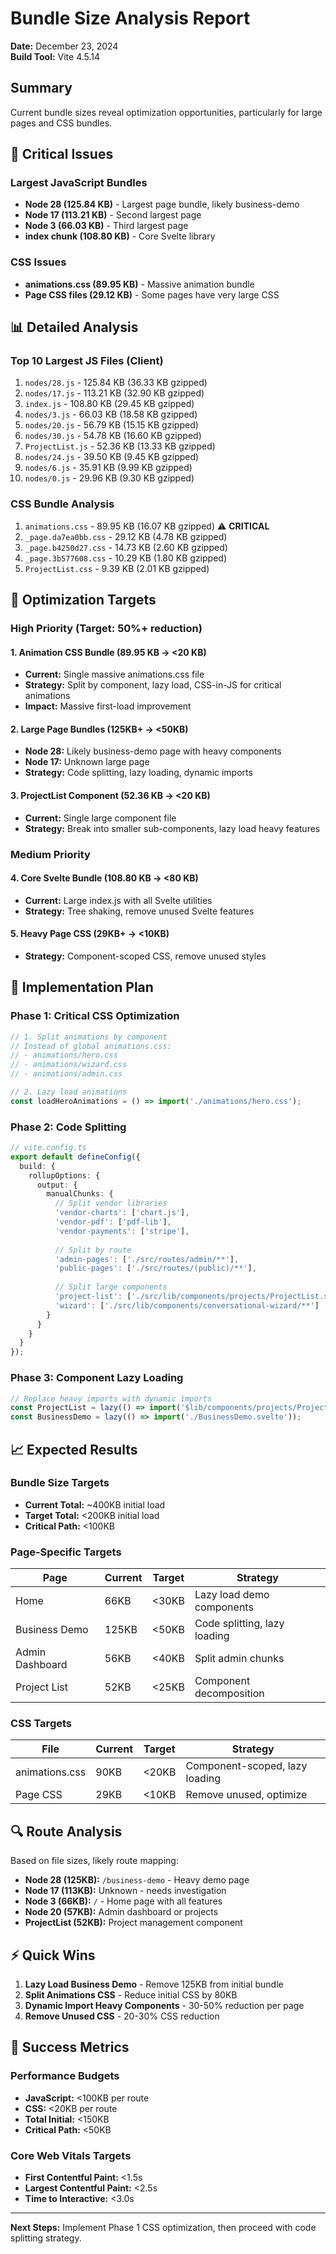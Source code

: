 # Bundle Size Analysis Report

**Date:** December 23, 2024  
**Build Tool:** Vite 4.5.14  

## Summary

Current bundle sizes reveal optimization opportunities, particularly for large pages and CSS bundles.

## 🚨 **Critical Issues**

### Largest JavaScript Bundles
- **Node 28 (125.84 KB)** - Largest page bundle, likely business-demo
- **Node 17 (113.21 KB)** - Second largest page  
- **Node 3 (66.03 KB)** - Third largest page
- **index chunk (108.80 KB)** - Core Svelte library

### CSS Issues
- **animations.css (89.95 KB)** - Massive animation bundle
- **Page CSS files (29.12 KB)** - Some pages have very large CSS

## 📊 **Detailed Analysis**

### Top 10 Largest JS Files (Client)
1. `nodes/28.js` - 125.84 KB (36.33 KB gzipped)
2. `nodes/17.js` - 113.21 KB (32.90 KB gzipped)  
3. `index.js` - 108.80 KB (29.45 KB gzipped)
4. `nodes/3.js` - 66.03 KB (18.58 KB gzipped)
5. `nodes/20.js` - 56.79 KB (15.15 KB gzipped)
6. `nodes/30.js` - 54.78 KB (16.60 KB gzipped)
7. `ProjectList.js` - 52.36 KB (13.33 KB gzipped)
8. `nodes/24.js` - 39.50 KB (9.45 KB gzipped)
9. `nodes/6.js` - 35.91 KB (9.99 KB gzipped)
10. `nodes/0.js` - 29.96 KB (9.30 KB gzipped)

### CSS Bundle Analysis
1. `animations.css` - 89.95 KB (16.07 KB gzipped) ⚠️ **CRITICAL**
2. `_page.da7ea0bb.css` - 29.12 KB (4.78 KB gzipped)
3. `_page.b4250d27.css` - 14.73 KB (2.60 KB gzipped)
4. `_page.3b577608.css` - 10.29 KB (1.80 KB gzipped)
5. `ProjectList.css` - 9.39 KB (2.01 KB gzipped)

## 🎯 **Optimization Targets**

### High Priority (Target: 50%+ reduction)

#### 1. Animation CSS Bundle (89.95 KB → <20 KB)
- **Current:** Single massive animations.css file
- **Strategy:** Split by component, lazy load, CSS-in-JS for critical animations
- **Impact:** Massive first-load improvement

#### 2. Large Page Bundles (125KB+ → <50KB)
- **Node 28:** Likely business-demo page with heavy components
- **Node 17:** Unknown large page
- **Strategy:** Code splitting, lazy loading, dynamic imports

#### 3. ProjectList Component (52.36 KB → <20 KB)
- **Current:** Single large component file
- **Strategy:** Break into smaller sub-components, lazy load heavy features

### Medium Priority

#### 4. Core Svelte Bundle (108.80 KB → <80 KB)
- **Current:** Large index.js with all Svelte utilities
- **Strategy:** Tree shaking, remove unused Svelte features

#### 5. Heavy Page CSS (29KB+ → <10KB)
- **Strategy:** Component-scoped CSS, remove unused styles

## 🚀 **Implementation Plan**

### Phase 1: Critical CSS Optimization
```typescript
// 1. Split animations by component
// Instead of global animations.css:
// - animations/hero.css
// - animations/wizard.css  
// - animations/admin.css

// 2. Lazy load animations
const loadHeroAnimations = () => import('./animations/hero.css');
```

### Phase 2: Code Splitting
```typescript
// vite.config.ts
export default defineConfig({
  build: {
    rollupOptions: {
      output: {
        manualChunks: {
          // Split vendor libraries
          'vendor-charts': ['chart.js'],
          'vendor-pdf': ['pdf-lib'],
          'vendor-payments': ['stripe'],
          
          // Split by route
          'admin-pages': ['./src/routes/admin/**'],
          'public-pages': ['./src/routes/(public)/**'],
          
          // Split large components
          'project-list': ['./src/lib/components/projects/ProjectList.svelte'],
          'wizard': ['./src/lib/components/conversational-wizard/**']
        }
      }
    }
  }
});
```

### Phase 3: Component Lazy Loading
```typescript
// Replace heavy imports with dynamic imports
const ProjectList = lazy(() => import('$lib/components/projects/ProjectList.svelte'));
const BusinessDemo = lazy(() => import('./BusinessDemo.svelte'));
```

## 📈 **Expected Results**

### Bundle Size Targets
- **Current Total:** ~400KB initial load
- **Target Total:** <200KB initial load
- **Critical Path:** <100KB

### Page-Specific Targets
| Page | Current | Target | Strategy |
|------|---------|--------|----------|
| Home | 66KB | <30KB | Lazy load demo components |
| Business Demo | 125KB | <50KB | Code splitting, lazy loading |
| Admin Dashboard | 56KB | <40KB | Split admin chunks |
| Project List | 52KB | <25KB | Component decomposition |

### CSS Targets
| File | Current | Target | Strategy |
|------|---------|--------|----------|
| animations.css | 90KB | <20KB | Component-scoped, lazy loading |
| Page CSS | 29KB | <10KB | Remove unused, optimize |

## 🔍 **Route Analysis**

Based on file sizes, likely route mapping:
- **Node 28 (125KB):** `/business-demo` - Heavy demo page
- **Node 17 (113KB):** Unknown - needs investigation  
- **Node 3 (66KB):** `/` - Home page with all features
- **Node 20 (57KB):** Admin dashboard or projects
- **ProjectList (52KB):** Project management component

## ⚡ **Quick Wins**

1. **Lazy Load Business Demo** - Remove 125KB from initial bundle
2. **Split Animations CSS** - Reduce initial CSS by 80KB  
3. **Dynamic Import Heavy Components** - 30-50% reduction per page
4. **Remove Unused CSS** - 20-30% CSS reduction

## 🎯 **Success Metrics**

### Performance Budgets
- **JavaScript:** <100KB per route
- **CSS:** <20KB per route  
- **Total Initial:** <150KB
- **Critical Path:** <50KB

### Core Web Vitals Targets
- **First Contentful Paint:** <1.5s
- **Largest Contentful Paint:** <2.5s
- **Time to Interactive:** <3.0s

---

**Next Steps:** Implement Phase 1 CSS optimization, then proceed with code splitting strategy.